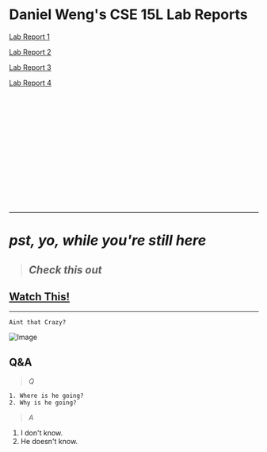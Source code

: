# **Daniel Weng's CSE 15L Lab Reports**
[Lab Report 1](https://dwengxz.github.io/cse15l-lab-reports/lab-1.html)

[Lab Report 2](https://dwengxz.github.io/cse15l-lab-reports/lab-2.html)

[Lab Report 3](https://dwengxz.github.io/cse15l-lab-reports/lab-3.html)

[Lab Report 4](https://dwengxz.github.io/cse15l-lab-reports/lab-4.html)

```

















```
---
# ***pst, yo, while you're still here***
> ## *Check this out* 

[Watch This!](https://www.youtube.com/watch?v=Y2_B7oKYoAU&t=3746s)
---
---

`Aint that Crazy?`





![Image](https://img.pokemondb.net/artwork/large/furret.jpg)

## **Q&A**
> *Q*
```
1. Where is he going?
2. Why is he going?
```
> *A*
1. I don't know.
2. He doesn't know.

